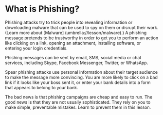 [Title]: # (What is Phishing?)
[Order]: # (1)

**What is Phishing?**
=============

Phishing attacks try to trick people into revealing information or downloading malware that can be used to spy on them or disrupt their work. (Learn more about [Malware] (umbrella://lesson/malware).) A phishing message pretends to be trustworthy in order to get you to perform an action like clicking on a link, opening an attachment, installing software, or entering your login credentials. 

Phishing messages can be sent by email, SMS, social media or chat services, including Skype, Facebook Messenger, Twitter, or WhatsApp. 

Spear phishing attacks use personal information about their target audience to make the message more convincing. You are more likely to click on a bad link if it looks like your boss sent it, or enter your bank details into a form that appears to belong to your bank.

The bad news is that phishing campaigns are cheap and easy to run. The good news is that they are not usually sophisticated. They rely on you to make simple, preventable mistakes. Learn to prevent them in this lesson.